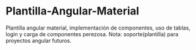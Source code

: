 # Plantilla-Angular-Material
Plantilla angular material, implementación de componentes, uso de tablas, login y carga de componentes perezosa. Nota: soporte(plantilla) para proyectos angular futuros.
